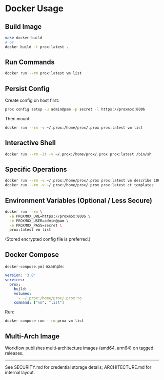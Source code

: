 # Docker Usage

## Build Image
```bash
make docker-build
# or
docker build -t prox:latest .
```

## Run Commands
```bash
docker run --rm prox:latest vm list
```

## Persist Config
Create config on host first:
```bash
prox config setup -u admin@pam -p secret -l https://proxmox:8006
```
Then mount:
```bash
docker run --rm -v ~/.prox:/home/prox/.prox prox:latest vm list
```

## Interactive Shell
```bash
docker run --rm -it -v ~/.prox:/home/prox/.prox prox:latest /bin/sh
```

## Specific Operations
```bash
docker run --rm -v ~/.prox:/home/prox/.prox prox:latest vm describe 100
docker run --rm -v ~/.prox:/home/prox/.prox prox:latest ct templates
```

## Environment Variables (Optional / Less Secure)
```bash
docker run --rm \
  -e PROXMOX_URL=https://proxmox:8006 \
  -e PROXMOX_USER=admin@pam \
  -e PROXMOX_PASS=secret \
  prox:latest vm list
```
(Stored encrypted config file is preferred.)

## Docker Compose
`docker-compose.yml` example:
```yaml
version: '3.8'
services:
  prox:
    build: .
    volumes:
      - ~/.prox:/home/prox/.prox:ro
    command: ["vm", "list"]
```
Run:
```bash
docker compose run --rm prox vm list
```

## Multi-Arch Image
Workflow publishes multi-architecture images (amd64, arm64) on tagged releases.

---
See SECURITY.md for credential storage details; ARCHITECTURE.md for internal layout.
